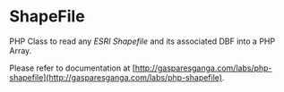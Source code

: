 # ShapeFile

PHP Class to read any *ESRI Shapefile* and its associated DBF into a PHP Array.


Please refer to documentation at [http://gasparesganga.com/labs/php-shapefile](http://gasparesganga.com/labs/php-shapefile).
